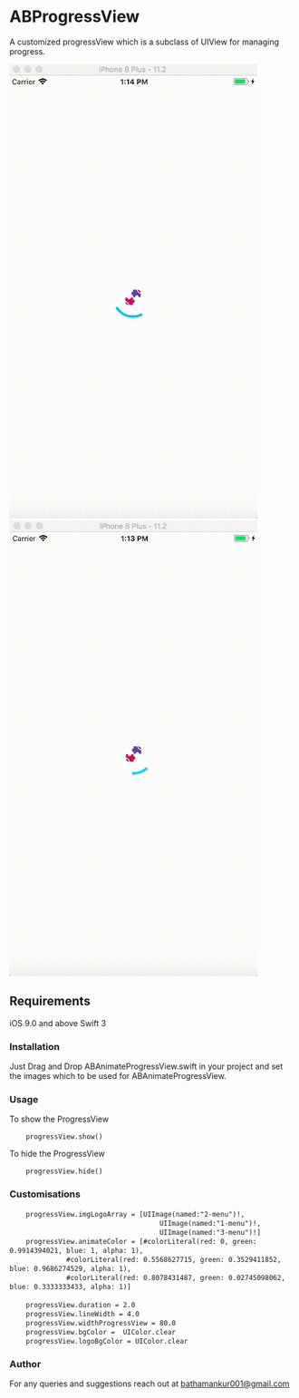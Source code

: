 # ABProgressView

A customized progressView which is a subclass of UIView for managing progress.

![Gif](example1.gif) ![Gif](example2.gif)

## Requirements

iOS 9.0 and above
Swift 3

### Installation
Just Drag and Drop ABAnimateProgressView.swift in your project and set the images which to be used for ABAnimateProgressView.

### Usage

To show the ProgressView

        progressView.show()

To hide the ProgressView

        progressView.hide()


### Customisations

        progressView.imgLogoArray = [UIImage(named:"2-menu")!,
                                         UIImage(named:"1-menu")!,
                                         UIImage(named:"3-menu")!]
        progressView.animateColor = [#colorLiteral(red: 0, green: 0.9914394021, blue: 1, alpha: 1),
                  #colorLiteral(red: 0.5568627715, green: 0.3529411852, blue: 0.9686274529, alpha: 1), 
                  #colorLiteral(red: 0.8078431487, green: 0.02745098062, blue: 0.3333333433, alpha: 1)]
        
        progressView.duration = 2.0
        progressView.lineWidth = 4.0
        progressView.widthProgressView = 80.0
        progressView.bgColor =  UIColor.clear
        progressView.logoBgColor = UIColor.clear
        
        
 ### Author
For any queries and suggestions reach out at bathamankur001@gmail.com
